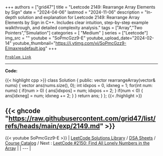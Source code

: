 
+++
authors = ["grid47"]
title = "Leetcode 2149: Rearrange Array Elements by Sign"
date = "2024-04-06"
lastmod = "2024-11-06"
description = "In-depth solution and explanation for Leetcode 2149: Rearrange Array Elements by Sign in C++. Includes clear intuition, step-by-step example walkthrough, and detailed complexity analysis."
tags = ["Array","Two Pointers","Simulation"]
categories = [
    "Medium"
]
series = ["Leetcode"]
img_src = ""
youtube = "SoPmcGzz9-E"
youtube_upload_date="2024-02-14"
youtube_thumbnail="https://i.ytimg.com/vi/SoPmcGzz9-E/maxresdefault.jpg"
+++



[`Problem Link`](https://leetcode.com/problems/rearrange-array-elements-by-sign/description/)

---
**Code:**

{{< highlight cpp >}}
class Solution {
public:
    vector<int> rearrangeArray(vector<int>& nums) {
        vector<int> ans(nums.size(), 0);
        int idxpos = 0, idxneg = 1;
        for(int num: nums) {
            if(num > 0) {
                ans[idxpos] = num;
                idxpos += 2;
            }
            if(num < 0) {
                ans[idxneg] = num;
                idxneg += 2;
            }
        }
        return ans;
    }
};
{{< /highlight >}}

{{< ghcode "https://raw.githubusercontent.com/grid47/list/refs/heads/main/exp/2149.md" >}}
---
{{< youtube SoPmcGzz9-E >}}
| [LeetCode Solutions Library](https://grid47.xyz/leetcode/) / [DSA Sheets](https://grid47.xyz/sheets/) / [Course Catalog](https://grid47.xyz/courses/) / Next : [LeetCode #2150: Find All Lonely Numbers in the Array](https://grid47.xyz/leetcode/solution-2150-find-all-lonely-numbers-in-the-array/) |
| --- |
